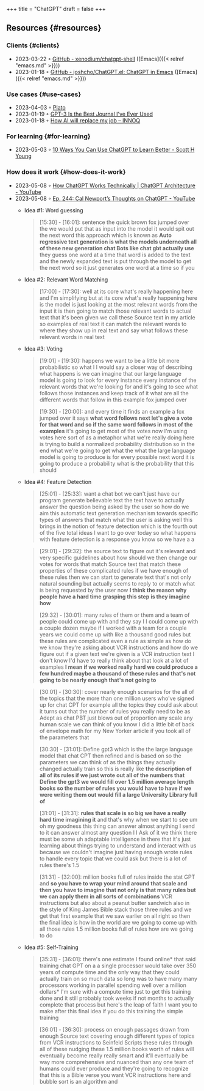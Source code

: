 +++
title = "ChatGPT"
draft = false
+++

## Resources {#resources}


### Clients {#clients}

-   2023-03-22 ◦ [GitHub - xenodium/chatgpt-shell](https://github.com/xenodium/chatgpt-shell) ([Emacs]({{< relref "emacs.md" >}}))
-   2023-01-18 ◦ [GitHub - joshcho/ChatGPT.el: ChatGPT in Emacs](https://github.com/joshcho/ChatGPT.el) ([Emacs]({{< relref "emacs.md" >}}))


### Use cases {#use-cases}

-   2023-04-03 ◦ [Plato](https://platoeducation.ai/#/notes/)
-   2023-01-19 ◦ [GPT-3 Is the Best Journal I've Ever Used](https://every.to/superorganizers/gpt-3-is-the-best-journal-you-ve-ever-used)
-   2023-01-18 ◦ [How AI will replace my job – INNOQ](https://www.innoq.com/en/blog/how-ai-will-replace-my-job/)


### For learning {#for-learning}

-   2023-05-03 ◦ [10 Ways You Can Use ChatGPT to Learn Better - Scott H Young](https://www.scotthyoung.com/blog/2023/05/02/chatgpt-learning-tips/)


### How does it work {#how-does-it-work}

-   2023-05-08 ◦ [How ChatGPT Works Technically | ChatGPT Architecture - YouTube](https://www.youtube.com/watch?v=bSvTVREwSNw&ab_channel=ByteByteGo)
-   2023-05-08 ◦ [Ep. 244: Cal Newport’s Thoughts on ChatGPT - YouTube](https://www.youtube.com/watch?v=OVm2IoUUxdo)
    -   Idea #1: Word guessing

        > [15:30] - [16:01]:
        > sentence the quick brown fox jumped over the we would put that as input into the
        > model it would spit out the next word this approach which is known as **Auto regressive
        > text generation is what the models underneath all of these new generation chat Bots
        > like chat gbt actually use** they guess one word at a time that word is added to the
        > text and the newly expanded text is put through the model to get the next word so it
        > just generates one word at a time so if you
    -   Idea #2: Relevant Word Matching

        > [17:00] - [17:30]:
        > well at its core what's really happening here and I'm simplifying but at its core
        > what's really happening here is the model is just looking at the most relevant words
        > from the input it is then going to match those relevant words to actual text that
        > it's been given we call these Source text in my article so examples of real text it
        > can match the relevant words to where they show up in real text and say what follows
        > these relevant words in real text
    -   Idea #3: Voting

        > [19:01] - [19:30]:
        > happens we want to be a little bit more probabilistic so what I I would say a closer
        > way of describing what happens is we can imagine that our large language model is
        > going to look for every instance every instance of the relevant words that we're
        > looking for and it's going to see what follows those instances and keep track of it
        > what are all the different words that follow in this example fox jumped over
        >
        > [19:30] - [20:00]:
        > and every time it finds an example a fox jumped over it says **what word follows next
        > let's give a vote for that word and so if the same word follows in most of the
        > examples** it's going to get most of the votes now I'm using votes here sort of as a
        > metaphor what we're really doing here is trying to build a normalized probability
        > distribution so in the end what we're going to get what the what the large language
        > model is going to produce is for every possible next word it is going to produce a
        > probability what is the probability that this should
    -   Idea #4: Feature Detection

        > [25:01] - [25:33]:
        > want a chat bot we can't just have our program generate believable text the text have
        > to actually answer the question being asked by the user so how do we aim this
        > automatic text generation mechanism towards specific types of answers that match what
        > the user is asking well this brings in the notion of feature detection which is the
        > fourth out of the five total ideas I want to go over today so what happens with
        > feature detection is a response you know so we have a a

        <!--quoteend-->

        > [29:01] - [29:32]:
        > the source text to figure out it's relevant and very specific guidelines about how
        > should we then change our votes for words that match Source text that match these
        > properties of these complicated rules if we have enough of these rules then we can
        > start to generate text that's not only natural sounding but actually seems to reply
        > to or match what is being requested by the user now **I think the reason why people
        > have a hard time grasping this step is they imagine how**
        >
        > [29:32] - [30:01]:
        > many rules of them or them and a team of people could come up with and they say I I
        > could come up with a couple dozen maybe if I worked with a team for a couple years we
        > could come up with like a thousand good rules but these rules are complicated even a
        > rule as simple as how do we know they're asking about VCR instructions and how do we
        > figure out if a given text we're given is a VCR instruction text I don't know I'd
        > have to really think about that look at a lot of examples **I mean if we worked really
        > hard we could produce a few hundred maybe a thousand of these rules and that's not
        > going to be nearly enough that's not going to**

        <!--quoteend-->

        > [30:01] - [30:30]:
        > cover nearly enough scenarios for the all of the topics that the more than one
        > million users who've signed up for chat CPT for example all the topics they could ask
        > about it turns out that the number of rules you really need to be as Adept as chat
        > PBT just blows out of proportion any scale any human scale we can think of you know I
        > did a little bit of back of envelope math for my New Yorker article if you took all
        > of the parameters that
        >
        > [30:30] - [31:01]:
        > Define gpt3 which is the the large language model that chat CPT then refined and is
        > based on so the parameters we can think of as the things they actually changed
        > actually train so this is really like **the description of all of its rules if we just
        > wrote out all of the numbers that Define the gpt3 we would fill over 1.5 million
        > average length books so the number of rules you would have to have if we were writing
        > them out would fill a large University Library full of**
        >
        > [31:01] - [31:31]:
        > **rules that scale is so big we have a really hard time imagining it** and that's why
        > when we start to see um oh my goodness this thing can answer almost anything I send
        > to it can answer almost any question I I Ask of it we think there must be some uh
        > adaptable intelligence in there that it's just learning about things trying to
        > understand and interact with us because we couldn't imagine just having enough wrote
        > rules to handle every topic that we could ask but there is a lot of rules there's 1.5
        >
        > [31:31] - [32:00]:
        > million books full of rules inside the stat GPT and **so you have to wrap your mind
        > around that scale and then you have to imagine that not only is that many rules but
        > we can apply them in all sorts of combinations** VCR instructions but also about a
        > peanut butter sandwich also in the style of King James Bible stack those three rules
        > and we get that first example that we saw earlier on all right so then the final idea
        > is how in the world are we going to come up with all those rules 1.5 million books
        > full of rules how are we going to do

    -   Idea #5: Self-Training

        > [35:31] - [36:01]:
        > there's one estimate I found online\* that said training chat GPT on a a single
        > processor would take over 350 years of compute time and the only way that they could
        > actually train on so much data so long was to have many many processors working in
        > parallel spending well over a million dollars\* I'm sure with a compute time just to
        > get this training done and it still probably took weeks if not months to actually
        > complete that process but here's the leap of faith I want you to make after this
        > final idea if you do this training the simple training
        >
        > [36:01] - [36:30]:
        > process on enough passages drawn from enough Source text covering enough different
        > types of topics from VCR instructions to Seinfeld Scripts these rules through all of
        > these nudging these 1.5 million books worth of rules will eventually become really
        > really smart and it'll eventually be way more comprehensive and nuanced than any one
        > team of humans could ever produce and they're going to recognize that this is a Bible
        > verse you want VCR instructions here and bubble sort is an algorithm and

